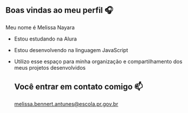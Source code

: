 ## Boas vindas ao meu perfil 🎧

Meu nome é Melissa Nayara

- Estou estudando na Alura
- Estou desenvolvendo na linguagem JavaScript
- Utilizo esse espaço para minha organização e compartilhamento dos meus projetos desenvolvidos

  ## Você entrar em contato comigo 📫

  melissa.bennert.antunes@escola.pr.gov.br
  
